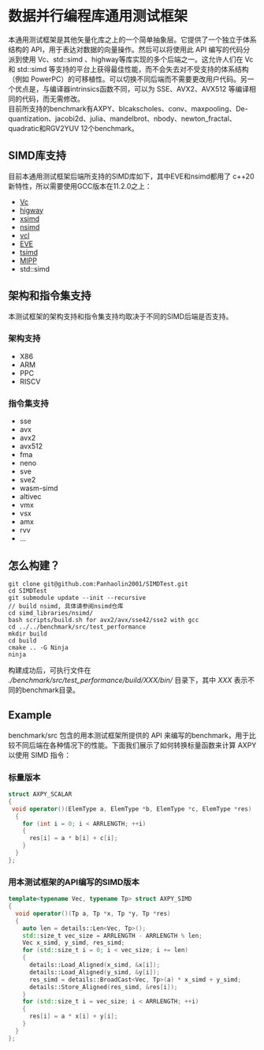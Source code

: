 
# 数据并行编程库通用测试框架

 本通用测试框架是其他矢量化库之上的一个简单抽象层。它提供了一个独立于体系结构的 API，用于表达对数据的向量操作。然后可以将使用此 API 编写的代码分派到使用 Vc、std::simd 、highway等库实现的多个后端之一。这允许人们在 Vc 和 std::simd 等支持的平台上获得最佳性能，而不会失去对不受支持的体系结构（例如 PowerPC）的可移植性。可以切换不同后端而不需要更改用户代码。另一个优点是，与编译器intrinsics函数不同，可以为 SSE、AVX2、AVX512 等编译相同的代码，而无需修改。<br>
目前所支持的benchmark有AXPY、blcakscholes、conv、maxpooling、De-quantization、jacobi2d、julia、mandelbrot、nbody、newton_fractal、quadratic和RGV2YUV 12个benchmark。
 

## SIMD库支持
目前本通用测试框架后端所支持的SIMD库如下，其中EVE和nsimd都用了
c++20新特性，所以需要使用GCC版本在11.2.0之上：

- [Vc](https://github.com/VcDevel/Vc)
- [higway](https://github.com/google/highway)
- [xsimd](https://github.com/xtensor-stack/xsimd)
- [nsimd](https://github.com/agenium-scale/nsimd)
- [vcl](https://github.com/vectorclass)
- [EVE](https://github.com/jfalcou/eve)
- [tsimd](https://github.com/jeffamstutz/tsimd)
- [MIPP](https://github.com/aff3ct/MIPP)
- std::simd

## 架构和指令集支持
本测试框架的架构支持和指令集支持均取决于不同的SIMD后端是否支持。
### 架构支持

- X86
- ARM
- PPC
- RISCV

### 指令集支持
- sse
- avx
- avx2
- avx512
- fma
- neno
- sve
- sve2
- wasm-simd
- altivec
- vmx
- vsx
- amx
- rvv
- ...


## 怎么构建？

```
git clone git@github.com:Panhaolin2001/SIMDTest.git
cd SIMDTest
git submodule update --init --recursive
// build nsimd, 具体请参阅nsimd仓库
cd simd_libraries/nsimd/
bash scripts/build.sh for avx2/avx/sse42/sse2 with gcc
cd ../../benchmark/src/test_performance
mkdir build
cd build
cmake .. -G Ninja
ninja
```
构建成功后，可执行文件在
_./benchmark/src/test_performance/build/XXX/bin/_
目录下，其中
_XXX_
表示不同的benchmark目录。

## Example

benchmark/src 包含的用本测试框架所提供的 API 来编写的benchmark，用于比较不同后端在各种情况下的性能。下面我们展示了如何转换标量函数来计算 AXPY 以使用 SIMD 指令：

### 标量版本
```cpp
struct AXPY_SCALAR
{
 void operator()(ElemType a, ElemType *b, ElemType *c, ElemType *res)
  {
    for (int i = 0; i < ARRLENGTH; ++i)
    {
      res[i] = a * b[i] + c[i];
    }
  }
};
```

### 用本测试框架的API编写的SIMD版本
```cpp
template<typename Vec, typename Tp> struct AXPY_SIMD
{
  void operator()(Tp a, Tp *x, Tp *y, Tp *res)
  {
    auto len = details::Len<Vec, Tp>();
    std::size_t vec_size = ARRLENGTH - ARRLENGTH % len;
    Vec x_simd, y_simd, res_simd;
    for (std::size_t i = 0; i < vec_size; i += len)
    {
      details::Load_Aligned(x_simd, &x[i]);
      details::Load_Aligned(y_simd, &y[i]);
      res_simd = details::BroadCast<Vec, Tp>(a) * x_simd + y_simd;
      details::Store_Aligned(res_simd, &res[i]);
    }
    for (std::size_t i = vec_size; i < ARRLENGTH; ++i)
    {
      res[i] = a * x[i] + y[i];
    }
  }
};
```
